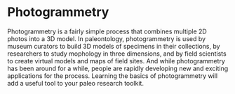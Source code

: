 # Photogrammetry

Photogrammetry is a fairly simple process that combines multiple 2D photos into a 3D model. In paleontology, photogrammetry is used by museum curators to build 3D models of specimens in their collections, by researchers to study mophology in three dimensions, and by field scientists to create virtual models and maps of field sites. And while photogrammetry has been around for a while, people are rapidly developing new and exciting applications for the process. Learning the basics of photogrammetry will add a useful tool to your paleo research toolkit.

